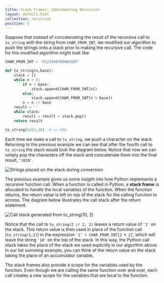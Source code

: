 ```yaml
---
title: Stack Frames: Implementing Recursion
layout: default.html
collection: recursion
position: 5
---
```


Suppose that instead of concatenating the result of the recursive call
to `to_string` with the string from `CHAR_FROM_INT`, we modified our
algorithm to push the strings onto a stack prior to making the recursive
call. The code for this modified algorithm might look like:

```python
CHAR_FROM_INT = '0123456789ABCDEF'

def to_string(n,base):
    stack = []
    while n > 0:
        if n < base:
            stack.append(CHAR_FROM_INT[n])
        else:
            stack.append(CHAR_FROM_INT[n % base])
        n = n // base
    result = ''
    while stack:
        result = result + stack.pop()
    return result

to_string(1453,16)  # => 5AD
```

Each time we make a call to `to_string`, we push a character on the stack.
Returning to the previous example we can see that after the fourth call
to `to_string` the stack would look the diagram below.
Notice that now we can simply pop the characters off the stack and
concatenate them into the final result, `'1010'`.

![Strings placed on the stack during
conversion](figures/recursion-stack.png)

The previous example gives us some insight into how Python implements a
recursive function call. When a function is called in Python, a **stack
frame** is allocated to handle the local variables of the function. When
the function returns, the return value is left on top of the stack for
the calling function to access. The diagram below
illustrates the call stack after the return statement.

![Call stack generated from
to_string(10, 2)](figures/new-call-stack.png)

Notice that the call to `to_string(2 // 2, 2)` leaves a return value of `'1'`
on the stack. This return value is then used in place of the function
call (`to_string(1,2)`) in the expression `'1' + CHAR_FROM_INT[2 % 2]`, which
will leave the string `'10'` on the top of the stack. In this way, the
Python call stack takes the place of the stack we used explicitly in our algorithm above. In our list summing example, you can
think of the return value on the stack taking the place of an
accumulator variable.

The stack frames also provide a scope for the variables used by the
function. Even though we are calling the same function over and over,
each call creates a new scope for the variables that are local to the
function.
